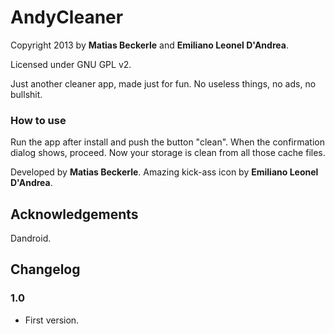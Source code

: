 # AndyCleaner

Copyright 2013 by **Matias Beckerle** and **Emiliano Leonel D'Andrea**.

Licensed under GNU GPL v2.

Just another cleaner app, made just for fun. No useless things, no ads, no bullshit.

### How to use

Run the app after install and push the button "clean". When the confirmation dialog shows, proceed. Now your storage is clean from all those cache files.

Developed by **Matias Beckerle**. Amazing kick-ass icon by **Emiliano Leonel D'Andrea**.

## Acknowledgements

Dandroid.

## Changelog

### 1.0

* First version.
